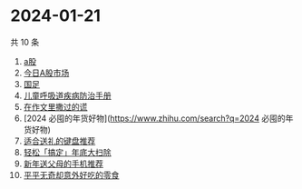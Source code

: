 # 2024-01-21

共 10 条

<!-- BEGIN ZHIHUSEARCH -->
<!-- 最后更新时间 Sun Jan 21 2024 23:08:18 GMT+0800 (China Standard Time) -->
1. [a股](https://www.zhihu.com/search?q=a股)
1. [今日A股市场](https://www.zhihu.com/search?q=今日A股市场)
1. [国足](https://www.zhihu.com/search?q=国足)
1. [儿童呼吸道疾病防治手册](https://www.zhihu.com/search?q=儿童呼吸道疾病防治手册)
1. [在作文里撒过的谎](https://www.zhihu.com/search?q=在作文里撒过的谎)
1. [2024 必囤的年货好物](https://www.zhihu.com/search?q=2024 必囤的年货好物)
1. [适合送礼的键盘推荐](https://www.zhihu.com/search?q=适合送礼的键盘推荐)
1. [轻松「搞定」年底大扫除](https://www.zhihu.com/search?q=轻松「搞定」年底大扫除)
1. [新年送父母的手机推荐](https://www.zhihu.com/search?q=新年送父母的手机推荐)
1. [平平无奇却意外好吃的零食](https://www.zhihu.com/search?q=平平无奇却意外好吃的零食)
<!-- END ZHIHUSEARCH -->
